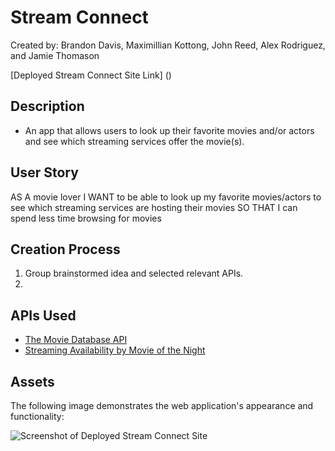 # Stream Connect

Created by: Brandon Davis, Maximillian Kottong, John Reed, Alex Rodriguez, and Jamie Thomason

[Deployed Stream Connect Site Link] ()

## Description

* An app that allows users to look up their favorite movies and/or actors and see which streaming services offer the movie(s).

## User Story

AS A movie lover
I WANT to be able to look up my favorite movies/actors to see which streaming services are hosting their movies
SO THAT I can spend less time browsing for movies

## Creation Process

1. Group brainstormed idea and selected relevant APIs.
2. 

## APIs Used

* [The Movie Database API](https://developers.themoviedb.org/3/search/search-people)
* [Streaming Availability by Movie of the Night](https://rapidapi.com/movie-of-the-night-movie-of-the-night-default/api/streaming-availability/) 

## Assets

The following image demonstrates the web application's appearance and functionality:

![Screenshot of Deployed Stream Connect Site]()